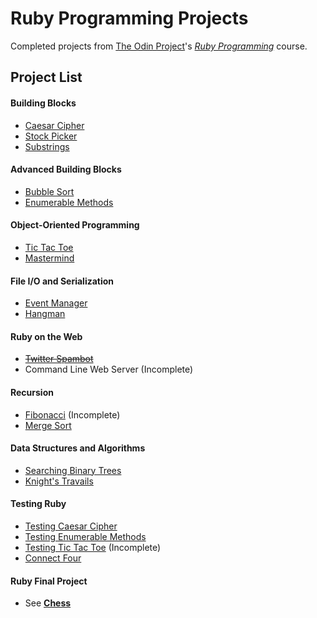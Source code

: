 # Ruby Programming Projects

Completed projects from [The Odin Project](http://www.theodinproject.com/)'s *[Ruby Programming](http://www.theodinproject.com/ruby-programming)* course.

## Project List

#### Building Blocks
- [Caesar Cipher](https://github.com/ArkWist/odin-ruby/tree/master/project_building_blocks/caesar_cipher)
- [Stock Picker](https://github.com/ArkWist/odin-ruby/tree/master/project_building_blocks/stock_picker)
- [Substrings](https://github.com/ArkWist/odin-ruby/tree/master/project_building_blocks/substrings)

#### Advanced Building Blocks
- [Bubble Sort](https://github.com/ArkWist/odin-ruby/tree/master/project_adv_building_blocks/bubble_sort)
- [Enumerable Methods](https://github.com/ArkWist/odin-ruby/tree/master/project_adv_building_blocks/enumerable)

#### Object-Oriented Programming
- [Tic Tac Toe](https://github.com/ArkWist/odin-ruby/tree/master/project_oop/tic_tac_toe)
- [Mastermind](https://github.com/ArkWist/odin-ruby/tree/master/project_oop/mastermind)

#### File I/O and Serialization
- [Event Manager](https://github.com/ArkWist/odin-ruby/tree/master/project_file_io/event_manager)
- [Hangman](https://github.com/ArkWist/odin-ruby/tree/master/project_file_io/hangman)

#### Ruby on the Web
- ~~[Twitter Spambot](https://github.com/ArkWist/odin-ruby/tree/master/project_ruby_web/microblogger)~~
- Command Line Web Server (Incomplete)

#### Recursion
- [Fibonacci](https://github.com/ArkWist/odin-ruby/tree/master/project_recursion/fibonacci) (Incomplete)
- [Merge Sort](https://github.com/ArkWist/odin-ruby/tree/master/project_recursion/merge_sort)

#### Data Structures and Algorithms
- [Searching Binary Trees](https://github.com/ArkWist/odin-ruby/tree/master/project_data_structures/binary_search_tree)
- [Knight's Travails](https://github.com/ArkWist/odin-ruby/tree/master/project_data_structures/knights_travails)

#### Testing Ruby
- [Testing Caesar Cipher](https://github.com/ArkWist/odin-ruby/tree/master/project_rspec_testing/caesar_cipher)
- [Testing Enumerable Methods](https://github.com/ArkWist/odin-ruby/tree/master/project_rspec_testing/enumerable)
- [Testing Tic Tac Toe](https://github.com/ArkWist/odin-ruby/tree/master/project_rspec_testing/tic_tac_toe) (Incomplete)
- [Connect Four](https://github.com/ArkWist/odin-ruby/tree/master/project_rspec_testing/connect_four)

#### Ruby Final Project
- See [**Chess**](https://github.com/ArkWist/chess)
